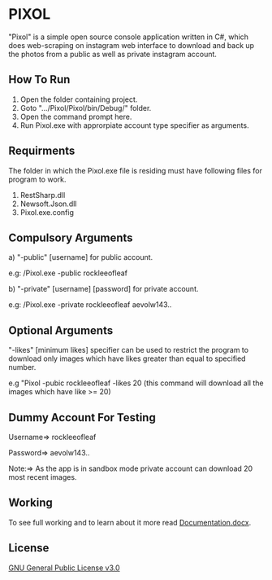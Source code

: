 # PIXOL
"Pixol" is a simple open source console application written in C#, which does web-scraping on instagram web interface to download and back up the photos from a public as well as private instagram account.

## How To Run
1) Open the folder containing project.
2) Goto ".../Pixol/Pixol/bin/Debug/" folder.
3) Open the command prompt here.
4) Run Pixol.exe with approrpiate account type specifier as arguments.

## Requirments
The folder in which the Pixol.exe file is residing must have following files for program to work.
1) RestSharp.dll
2) Newsoft.Json.dll
3) Pixol.exe.config

## Compulsory Arguments
a)   "-public" [username] for public account.

e.g: /Pixol.exe -public rockleeofleaf

b)   "-private" [username] [password] for private account.

e.g: /Pixol.exe -private rockleeofleaf aevolw143..

## Optional Arguments

"-likes" [minimum likes] specifier can be used to restrict the program to download only images
which have likes greater than equal to specified number.

e.g  "Pixol -pubic rockleeofleaf -likes 20
(this command will download all the images which have like >= 20)

## Dummy Account For Testing
Username=> rockleeofleaf

Password=> aevolw143..

Note:=> As the app is in sandbox mode private account can download 20 most recent images.

## Working
To see full working and to learn about it more read [Documentation.docx](https://github.com/WadoodAmer/Pixol/blob/master/Documentation.docx).

## License

[GNU General Public License v3.0](LICENSE)
